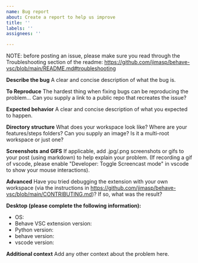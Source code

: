 ```yaml
---
name: Bug report
about: Create a report to help us improve
title: ''
labels: ''
assignees: ''

---
```


NOTE: before posting an issue, please make sure you read through the Troubleshooting section of the readme: https://github.com/jimasp/behave-vsc/blob/main/README.md#troubleshooting

**Describe the bug**
A clear and concise description of what the bug is.

**To Reproduce**
The hardest thing when fixing bugs can be reproducing the problem...
Can you supply a link to a public repo that recreates the issue?

**Expected behavior**
A clear and concise description of what you expected to happen.

**Directory structure**
What does your workspace look like? Where are your features/steps folders? Can you supply an image?
Is it a multi-root workspace or just one?

**Screenshots and GIFS**
If applicable, add .jpg/.png screenshots or gifs to your post (using markdown) to help explain your problem.
(If recording a gif of vscode, please enable "Developer: Toggle Screencast mode" in vscode to show your mouse interactions).

**Advanced**
Have you tried debugging the extension with your own workspace (via the instructions in https://github.com/jimasp/behave-vsc/blob/main/CONTRIBUTING.md)?
If so, what was the result?

**Desktop (please complete the following information):**
- OS: 
- Behave VSC extension version: 
- Python version: 
- behave version: 
- vscode version: 

**Additional context**
Add any other context about the problem here.
